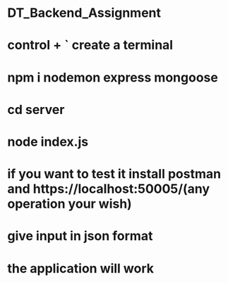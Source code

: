 # DT_Backend_Assignment
# control + ` create a terminal
# npm i nodemon express mongoose
# cd server
# node index.js
# if you want to test it install postman and https://localhost:50005/(any operation your wish)
# give input in json format 
# the application will work
